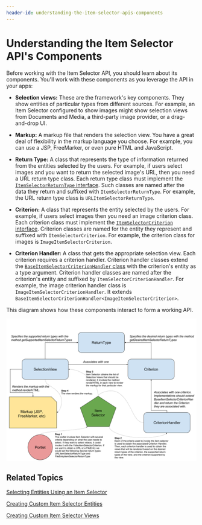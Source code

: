 ```yaml
---
header-id: understanding-the-item-selector-apis-components
---
```


# Understanding the Item Selector API's Components

Before working with the Item Selector API, you should learn about its 
components. You'll work with these components as you leverage the API in your 
apps: 

-   **Selection views:** These are the framework's key components. They show 
    entities of particular types from different sources. For example, an Item 
    Selector configured to show images might show selection views from Documents 
    and Media, a third-party image provider, or a drag-and-drop UI. 

-   **Markup:** A markup file that renders the selection view. You have a great 
    deal of flexibility in the markup language you choose. For example, you can 
    use a JSP, FreeMarker, or even pure HTML and JavaScript. 

-   **Return Type:** A class that represents the type of information returned 
    from the entities selected by the users. For example, if users select images 
    and you want to return the selected image's URL, then you need a URL return 
    type class. Each return type class must implement the 
    [`ItemSelectorReturnType` interface](@app-ref@/collaboration/latest/javadocs/com/liferay/item/selector/ItemSelectorReturnType.html). 
    Such classes are named after the data they return and suffixed with 
    `ItemSelectorReturnType`. For example, the URL return type class is 
    `URLItemSelectorReturnType`. 

-   **Criterion:** A class that represents the entity selected by the users. For 
    example, if users select images then you need an image criterion class. Each 
    criterion class must implement the 
    [`ItemSelectorCriterion` interface](@app-ref@/collaboration/latest/javadocs/com/liferay/item/selector/ItemSelectorCriterion.html). 
    Criterion classes are named for the entity they represent and suffixed with 
    `ItemSelectorCriterion`. For example, the criterion class for images is 
    `ImageItemSelectorCriterion`. 

-   **Criterion Handler:** A class that gets the appropriate selection view. 
    Each criterion requires a criterion handler. Criterion handler classes 
    extend the 
    [`BaseItemSelectorCriterionHandler` class](@app-ref@/collaboration/latest/javadocs/com/liferay/item/selector/BaseItemSelectorCriterionHandler.html) 
    with the criterion's entity as a type argument. Criterion handler classes 
    are named after the criterion's entity and suffixed by 
    `ItemSelectorCriterionHandler`. For example, the image criterion handler 
    class is `ImageItemSelectorCriterionHandler`. It extends 
    `BaseItemSelectorCriterionHandler<ImageItemSelectorCriterion>`. 

This diagram shows how these components interact to form a working API. 

![Figure 1: Item Selector views (selection views) are determined by the return type and criterion, and rendered by the markup.](../../../images/item-selector-architecture.png)

## Related Topics

[Selecting Entities Using an Item Selector](/docs/7-1/tutorials/-/knowledge_base/t/selecting-entities-using-the-item-selector)

[Creating Custom Item Selector Entities](/docs/7-1/tutorials/-/knowledge_base/t/creating-custom-item-selector-entities)

[Creating Custom Item Selector Views](/docs/7-1/tutorials/-/knowledge_base/t/creating-custom-item-selector-views)
